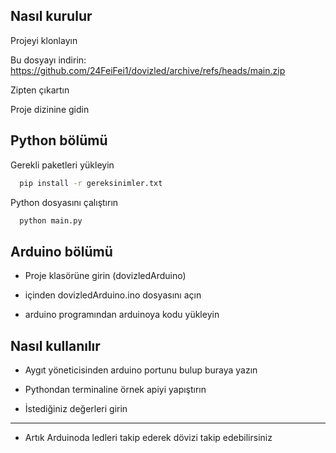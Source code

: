 
## Nasıl kurulur

Projeyi klonlayın

Bu dosyayı indirin: https://github.com/24FeiFei1/dovizled/archive/refs/heads/main.zip

Zipten çıkartın

Proje dizinine gidin

## Python bölümü

Gerekli paketleri yükleyin

```bash
  pip install -r gereksinimler.txt
```

Python dosyasını çalıştırın

```bash
  python main.py
```

## Arduino bölümü

- Proje klasörüne girin (dovizledArduino)

- içinden dovizledArduino.ino dosyasını açın

- arduino programından arduinoya kodu yükleyin

## Nasıl kullanılır

- Aygıt yöneticisinden arduino portunu bulup buraya yazın

- Pythondan terminaline örnek apiyi yapıştırın

- İstediğiniz değerleri girin

- - -

- Artık Arduinoda ledleri takip ederek dövizi takip edebilirsiniz
